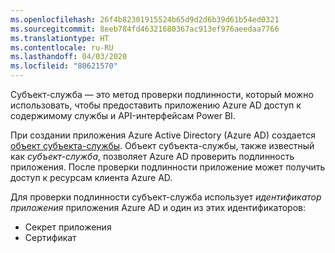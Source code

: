 ```yaml
---
ms.openlocfilehash: 26f4b82301915524b65d9d2d6b39d61b54ed0321
ms.sourcegitcommit: 8eeb784fd46321680367ac913ef976aeedaa7766
ms.translationtype: HT
ms.contentlocale: ru-RU
ms.lasthandoff: 04/03/2020
ms.locfileid: "80621570"
---
```

Субъект-служба — это метод проверки подлинности, который можно использовать, чтобы предоставить приложению Azure AD доступ к содержимому службы и API-интерфейсам Power BI.

При создании приложения Azure Active Directory (Azure AD) создается [объект субъекта-службы](https://docs.microsoft.com/azure/active-directory/develop/app-objects-and-service-principals#service-principal-object). Объект субъекта-службы, также известный как *субъект-служба*, позволяет Azure AD проверить подлинность приложения. После проверки подлинности приложение может получить доступ к ресурсам клиента Azure AD.

Для проверки подлинности субъект-служба использует *идентификатор приложения* приложения Azure AD и один из этих идентификаторов:
* Секрет приложения
* Сертификат